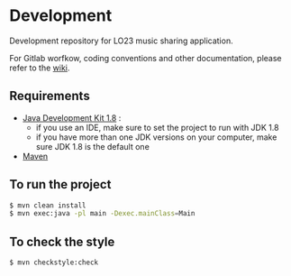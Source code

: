 # Development

Development repository for LO23 music sharing application.

For Gitlab worfkow, coding conventions and other documentation, please refer to the [wiki](https://gitlab.utc.fr/lo23-a19-mardi/development/wikis/home).

## Requirements
- [Java Development Kit 1.8](https://www.oracle.com/technetwork/java/javase/downloads/jdk8-downloads-2133151.html) : 
    - if you use an IDE, make sure to set the project to run with JDK 1.8
    - if you have more than one JDK versions on your computer, make sure JDK 1.8 is the default one
- [Maven](http://maven.apache.org/download.cgi)

## To run the project
```bash
$ mvn clean install
$ mvn exec:java -pl main -Dexec.mainClass=Main
```

## To check the style
```bash
$ mvn checkstyle:check
```
